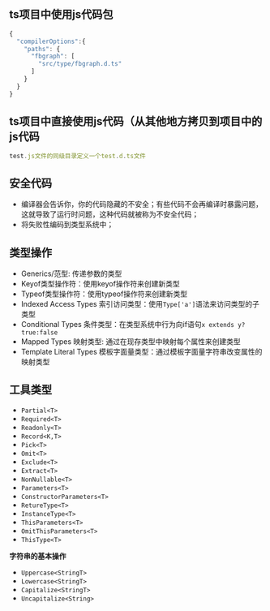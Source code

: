 ## ts项目中使用js代码包

```.d.ts
{
  "compilerOptions":{
    "paths": {
      "fbgraph": [
        "src/type/fbgraph.d.ts"
      ]
    }
  }
}

```

## ts项目中直接使用js代码（从其他地方拷贝到项目中的js代码

```.d.ts
test.js文件的同级目录定义一个test.d.ts文件
```

## 安全代码

* 编译器会告诉你，你的代码隐藏的不安全；有些代码不会再编译时暴露问题，这就导致了运行时问题，这种代码就被称为不安全代码；
* 将失败性编码到类型系统中；


## 类型操作

* Generics/范型: 传递参数的类型
* Keyof类型操作符：使用keyof操作符来创建新类型
* Typeof类型操作符：使用typeof操作符来创建新类型
* Indexed Access Types 索引访问类型：使用`Type['a']`语法来访问类型的子类型
* Conditional Types 条件类型：在类型系统中行为向if语句`x extends y?true:false`
* Mapped Types 映射类型: 通过在现存类型中映射每个属性来创建类型
* Template Literal Types 模板字面量类型：通过模板字面量字符串改变属性的映射类型

## 工具类型

* `Partial<T>`
* `Required<T>`
* `Readonly<T>`
* `Record<K,T>`
* `Pick<T> `
* `Omit<T> `
* `Exclude<T>`
* `Extract<T>`
* `NonNullable<T>`
* `Parameters<T> `
* `ConstructorParameters<T>`
* `RetureType<T> `
* `InstanceType<T> `
* `ThisParameters<T> `
* `OmitThisParameters<T> `
* `ThisType<T> `

**字符串的基本操作**
* `Uppercase<StringT>`
* `Lowercase<StringT>`
* `Capitalize<StringT>`
* `Uncapitalize<String>`

